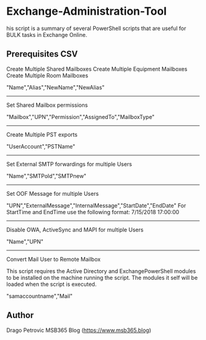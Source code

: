 # Exchange-Administration-Tool

his script is a summary of several PowerShell scripts that are useful for BULK tasks in Exchange Online.

## Prerequisites CSV

Create Multiple Shared Mailboxes
Create Multiple Equipment Mailboxes
Create Multiple Room Mailboxes

"Name","Alias","NewName","NewAlias"

--------------------------------------------

Set Shared Mailbox permissions

"Mailbox","UPN","Permission","AssignedTo","MailboxType"

--------------------------------------------

Create Multiple PST exports

"UserAccount","PSTName"

--------------------------------------------

Set External SMTP forwardings for multiple Users

"Name","SMTPold","SMTPnew"

--------------------------------------------

Set OOF Message for multiple Users

"UPN","ExternalMessage","InternalMessage","StartDate","EndDate"
For StartTime and EndTime use the following format: 7/15/2018 17:00:00

--------------------------------------------

Disable OWA, ActiveSync and MAPI for multiple Users

"Name","UPN"

--------------------------------------------

Convert Mail User to Remote Mailbox

This script requires the Active Directory and ExchangePowerShell modules to be installed on the machine running the script.
The modules it self will be loaded when the script is executed.

"samaccountname","Mail"

## Author
Drago Petrovic
MSB365 Blog (https://www.msb365.blog)

